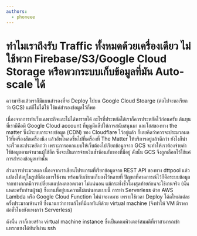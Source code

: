 ```yaml
---
authors:
  - phoneee
---
```


# ทำไมเราถึงรับ Traffic ทั้งหมดด้วยเครื่องเดียว ไม่ใช้พวก Firebase/S3/Google Cloud Storage หรือพวกระบบเก็บข้อมูลที่มัน Auto-scale ได้

ความจริงแล้วเราก็มีแผนสำรองที่จะ Deploy ไปบน Google Cloud Stoarge (ต่อไปจะขอเรียกว่า GCS)
แต่ก็ไม่ได้ใช้ ใช้แค่สำรองข้อมูลไว้ก็พอ

เนื่องจากการทำเว็บเฉพาะกิจและไม่ได้หารายได้ อะไรที่ประหยัดได้เราก็ควรประหยัดไว้ก่อนครับ
ต้นทุนที่เรามีคือมี Google Cloud account ที่บุญมีแล็ปให้การสนับสนุนมา
และโฮสของทาง the matter ซึ่งมีระบบกระจายข้อมูล (CDN) ของ Cloudflare ไว้อยู่แล้ว
ก็เลยคิดว่าควรจะประมวลผลไว้ที่เครื่องสักเครื่องนึง แล้วอัพโหลดขึ้นไปที่เครื่องที่ The Matter ให้บริการอยู่แล้วดีกว่า
ยังไงก็น่าจะเร็วและประหยัดกว่า
เพราะการออกแบบให้เว็บต้องไปเรียกข้อมูลจาก GCS จะทำให้เราต้องจ่ายค่าใช้ข้อมูลตามจำนวนผู้ใช้อีก ซึ่งจะเป็นการจ่ายเงินซ้ำซ้อนกับของที่มีอยู่
ดังนั้น GCS จึงถูกเลือกไว้ใช้แค่การสำรองข้อมูลเท่านั้น

ส่วนการประมวลผล
เนื่องจากเราเขียนโปรแกรมที่เรียกข้อมูลจาก REST API ของทาง dttpool
แล้วแปลงให้อยู่ในรูปที่ต้องการใช้งาน พร้อมกับเขียนเก็บลงไว้หลายที่
ปัญหาที่คาดการณ์ไว้ก็คือระบบข้อมูลจากทางกกตมีการเปลี่ยนแแปลงตลอดเวลา ไม่แน่นอน แม้กระทั่งชั่วโมงสุดท้ายก่อนจะใช้งานจริง (นั่นแหละครับท่านผู้ชม)
ซึ่งงานที่อยู่บนความไม่แน่นอนแบบนี้
การทำ Serverless ด้วย AWS Lambda หรือ Google Cloud Function ไม่น่าจะเหมาะ
เพราะใช้เวลา Deploy โค้ดใหม่แต่ละครั้งประมาณห้านาที
ซึ่งนานกว่าการแก้ไขที่มีผลทันทีด้วย virtual machine
(จึงทำให้ VM มีราคาต่อชั่วโมงยังแพงกว่า Serverless)

ดังนั้น เราก็เลยสร้าง virtual machine instance ซึ่งเป็นคอมพิวเตอร์สมมติที่เราสามารถเข้าแทรกแซงได้ทันทีผ่าน ssh
